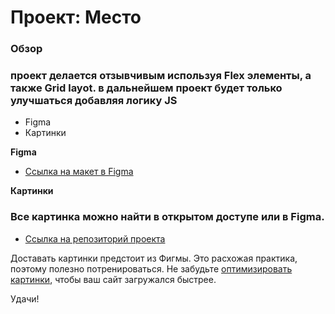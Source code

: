 # Проект: Место

### Обзор
### проект делается отзывчивым используя Flex элементы, а также Grid  layot. в дальнейшем проект будет только улучшаться добавляя логику JS

* Figma
* Картинки

**Figma**

* [Ссылка на макет в Figma](https://www.figma.com/file/2cn9N9jSkmxD84oJik7xL7/JavaScript.-Sprint-4?node-id=0%3A1)

**Картинки**
### Все картинка можно найти в открытом доступе или в Figma.
* [Ссылка на репозиторий проекта](https://github.com/BananaMan-23/mesto)

Доставать картинки предстоит из Фигмы. Это расхожая практика, поэтому полезно потренироваться.
Не забудьте [оптимизировать картинки](https://tinypng.com/), чтобы ваш сайт загружался быстрее.

Удачи!
